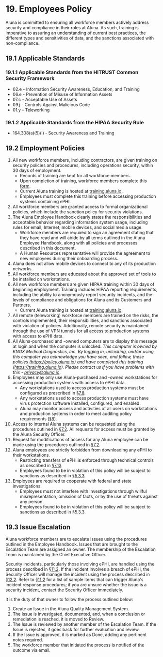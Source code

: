 # 19. Employees Policy

Aluna is committed to ensuring all workforce members actively address security and compliance in their roles at Aluna. As such, training is imperative to assuring an understanding of current best practices, the different types and sensitivities of data, and the sanctions associated with non-compliance.

## 19.1 Applicable Standards

### 19.1.1 Applicable Standards from the HITRUST Common Security Framework

* 02.e - Information Security Awareness, Education, and Training
* 06.e - Prevention of Misuse of Information Assets
* 07.c - Acceptable Use of Assets
* 09.j - Controls Against Malicious Code
* 01.y - Teleworking

### 19.1.2 Applicable Standards from the HIPAA Security Rule

* 164.308(a)(5)(i) - Security Awareness and Training

## 19.2 Employment Policies

1. All new workforce members, including contractors, are given training on security policies and procedures, including operations security, within 30 days of employment.
   * Records of training are kept for all workforce members.
   * Upon completion of training, workforce members complete this [form](https://docs.google.com/a/catalyze.io/forms/d/1bmEK3TidACj6ForBqGMaINPjIckv9ht28rtkGEQsBGs/viewform?usp=send_form).
   * Current Aluna training is hosted at [training.aluna.io](https://training.aluna.io/).
   * Employees must complete this training before accessing production systems containing ePHI.
2. All workforce members are granted access to formal organizational policies, which include the sanction policy for security violations.
3. The Aluna Employee Handbook clearly states the responsibilities and acceptable behavior regarding information system usage, including rules for email, Internet, mobile devices, and social media usage.
   * Workforce members are required to sign an agreement stating that they have read and will abide by all terms outlined in the Aluna Employee Handbook, along with all policies and processes described in this document.
   * A Human Resources representative will provide the agreement to new employees during their onboarding process.
4. Aluna does not allow mobile devices to connect to any of its production networks.
5. All workforce members are educated about the approved set of tools to be installed on workstations.
6. All new workforce members are given HIPAA training within 30 days of beginning employment. Training includes HIPAA reporting requirements, including the ability to anonymously report security incidents, and the levels of compliance and obligations for Aluna and its Customers and Partners.
   * Current Aluna training is hosted at [training.aluna.io](https://training.aluna.io/).
7. All remote (teleworking) workforce members are trained on the risks, the controls implemented, their responsibilities, and sanctions associated with violation of policies. Additionally, remote security is maintained through the use of VPN tunnels for all access to production systems with access to ePHI data.
8. All Aluna-purchased and -owned computers are to display this message at login and when the computer is unlocked: *This computer is owned by KNOX Medical Diagnostics, Inc. By logging in, unlocking, and/or using this computer you acknowledge you have seen, and follow, these policies (https://policy.aluna.io) and have completed this training (https://training.aluna.io). Please contact us if you have problems with this - privacy@aluna.io*.
9. Employees may only use Aluna-purchased and -owned workstations for accessing production systems with access to ePHI data.
   * Any workstations used to access production systems must be configured as prescribed in [§7.8](#7.8-employee-workstation-use).
   * Any workstations used to access production systems must have virus protection software installed, configured, and enabled.
   * Aluna may monitor access and activities of all users on workstations and production systems in order to meet auditing policy requirements ([§8](#8.-auditing-policy)).
10. Access to internal Aluna systems can be requested using the procedures outlined in [§7.2](#7.2-access-establishment-and-modification). All requests for access must be granted by the Aluna Security Officer.
11. Request for modifications of access for any Aluna employee can be made using the procedures outlined in [§7.2](#7.2-access-establishment-and-modification).
12. Aluna employees are strictly forbidden from downloading any ePHI to their workstations.
    * Restricting transfers of ePHI is enforced through technical controls as described in [§7.13](#7.13-access-to-ephi).
    * Employees found to be in violation of this policy will be subject to sanctions as described in [§5.3.3](#5.3-security-officer).
13. Employees are required to cooperate with federal and state investigations.
    * Employees must not interfere with investigations through willful misrepresentation, omission of facts, or by the use of threats against any person.
    * Employees found to be in violation of this policy will be subject to sanctions as described in [§5.3.3](#5.3-security-officer).

## 19.3 Issue Escalation

Aluna workforce members are to escalate issues using the procedures outlined in the Employee Handbook. Issues that are brought to the Escalation Team are assigned an owner. The membership of the Escalation Team is maintained by the Chief Executive Officer.

Security incidents, particularly those involving ePHI, are handled using the process described in [§11.2](#11.2-incident-management-policies). If the incident involves a breach of ePHI, the Security Officer will manage the incident using the process described in [§12.2](#12.2-aluna-breach-policy). Refer to [§11.2](#11.2-incident-management-policies) for a list of sample items that can trigger Aluna's incident response procedures; if you are unsure whether the issue is a security incident, contact the Security Officer immediately.

It is the duty of that owner to follow the process outlined below:

1. Create an Issue in the Aluna Quality Management System.
2. The Issue is investigated, documented, and, when a conclusion or remediation is reached, it is moved to Review.
3. The Issue is reviewed by another member of the Escalation Team. If the Issue is rejected, it goes back for further evaluation and review.
4. If the Issue is approved, it is marked as Done, adding any pertinent notes required.
5. The workforce member that initiated the process is notified of the outcome via email.
